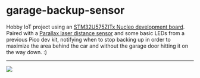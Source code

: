 # garage-backup-sensor

Hobby IoT project using an 
[STM32U575ZITx Nucleo development board](https://www.st.com/en/evaluation-tools/nucleo-u575zi-q.html#overview).
Paired with a 
[Parallax laser distance sensor](https://no.mouser.com/ProductDetail/Parallax/28041?qs=W0yvOO0ixfFec%252BrQlZCaZw%3D%3D&countryCode=NO&currencyCode=NOK) 
and some basic LEDs from a previous Pico dev kit, notifying when to stop backing 
up in order to maximize the area behind the car and without the garage door hitting 
it on the way down. :)

---

![](./docs/demo.gif)
